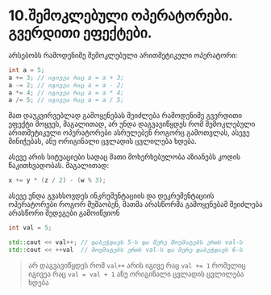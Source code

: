 # 10.შემოკლებული ოპერატორები. გვერდითი ეფექტები.

არსებობს რამოდენიმე შემოკლებული არითმეტიკული ოპერატორი:
```cpp
int a = 5;
a += 3; // იგივეა რაც a = a + 3;
a -= 2; // იგივეა რაც a = a - 2;
a *= 4; // იგივეა რაც a = a * 4;
a /= 5; // იგივეა რაც a = a / 5;
```

მათ დაუკვირვებლად გამოყენებას შეიძლება რამოდენიმე გვერდითი ეფექტი მოყვეს,
მაგალითად, არ უნდა დაგვავიწყდეს რომ შემოკლებული არითმეტიკული ოპერატორები
ასრულებენ როგორც გამოთვლას, ასევე მინიჭებას, ანუ ორიგინალი ცვლადის ცვლილება
ხდება.

ასევე არის სიტუაციები სადაც მათი მოხერხებულობა აზიანებს კოდის წაკითხვადობას.
მაგალითად:
```cpp
x += y * (z / 2) - (w % 3);
```

ასევე უნდა გვახსოვდეს ინკრემენტაციის და დეკრემენტაციის ოპერატორები როგორ
მუშაობენ, მათმა არასწორმა გამოყენებამ შეიძლება არასწორი შედეგები გამოიწვიონ

```cpp
int val = 5;

std::cout << val++; // დაბეჭდავს 5-ს და მერე მოუმატებს ერთს val-ს
std::cout << ++val  // მოუმატებს ერთს val-ს და მერე დაბეჭდავს 6-ს 
```

> არ დაგვავიწყდეს რომ `val++` არის იგივე რაც `val += 1` რომელიც იგივეა რაც
> `val = val + 1` ანუ ორიგინალი ცვლადის ცვლილება ხდება